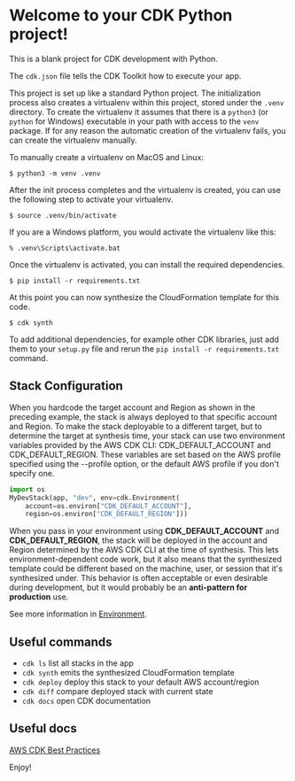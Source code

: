 
# Welcome to your CDK Python project!

This is a blank project for CDK development with Python.

The `cdk.json` file tells the CDK Toolkit how to execute your app.

This project is set up like a standard Python project.  The initialization
process also creates a virtualenv within this project, stored under the `.venv`
directory.  To create the virtualenv it assumes that there is a `python3`
(or `python` for Windows) executable in your path with access to the `venv`
package. If for any reason the automatic creation of the virtualenv fails,
you can create the virtualenv manually.

To manually create a virtualenv on MacOS and Linux:

```
$ python3 -m venv .venv
```

After the init process completes and the virtualenv is created, you can use the following
step to activate your virtualenv.

```
$ source .venv/bin/activate
```

If you are a Windows platform, you would activate the virtualenv like this:

```
% .venv\Scripts\activate.bat
```

Once the virtualenv is activated, you can install the required dependencies.

```
$ pip install -r requirements.txt
```

At this point you can now synthesize the CloudFormation template for this code.

```
$ cdk synth
```

To add additional dependencies, for example other CDK libraries, just add
them to your `setup.py` file and rerun the `pip install -r requirements.txt`
command.

## Stack Configuration

When you hardcode the target account and Region as shown in the preceding example, the stack is always deployed to that specific 
account and Region. To make the stack deployable to a different target, but to determine the target at synthesis time, your stack 
can use two environment variables provided by the AWS CDK CLI: CDK_DEFAULT_ACCOUNT and CDK_DEFAULT_REGION. These variables are set 
based on the AWS profile specified using the --profile option, or the default AWS profile if you don't specify one.

```python
import os
MyDevStack(app, "dev", env=cdk.Environment(
    account=os.environ["CDK_DEFAULT_ACCOUNT"],
    region=os.environ["CDK_DEFAULT_REGION"]))
```

When you pass in your environment using **CDK_DEFAULT_ACCOUNT** and **CDK_DEFAULT_REGION**, the stack will be deployed in the account and Region 
determined by the AWS CDK CLI at the time of synthesis. This lets environment-dependent code work, but it also means that the synthesized 
template could be different based on the machine, user, or session that it's synthesized under. This behavior is often acceptable or even 
desirable during development, but it would probably be an **anti-pattern for production** use.

See more information in [Environment](!https://docs.aws.amazon.com/cdk/v2/guide/environments.html).

## Useful commands

 * `cdk ls`          list all stacks in the app
 * `cdk synth`       emits the synthesized CloudFormation template
 * `cdk deploy`      deploy this stack to your default AWS account/region
 * `cdk diff`        compare deployed stack with current state
 * `cdk docs`        open CDK documentation


## Useful docs

[AWS CDK Best Practices](!https://docs.aws.amazon.com/cdk/v2/guide/best-practices.html)

Enjoy!
